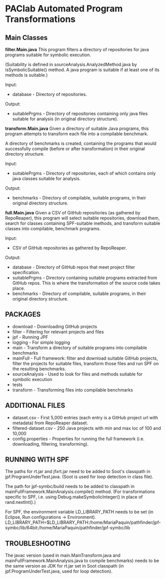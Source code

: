 # PAClab Automated Program Transformations

## Main Classes

**filter.Main.java** 
This program filters a directory of repositories for java programs suitable for symbolic execution. 

(Suitability is defined in sourceAnalysis.AnalyzedMethod.java by isSymbolicSuitable() method. A java program 
is suitable if at least one of its methods is suitable.)

Input:

 * database - Directory of repositories. 

Output:

 * suitablePrgms - Directory of repositories containing only java files suitable for analysis (in original directory structure). 
 
**transform.Main.java** 
Given a directory of suitable Java programs, this program attempts to transform each file into a compilable benchmark.
 
A directory of benchmarks is created, containing the programs that would successfully compile (before or after transformation) in their original directory structure. 

Input:

 * suitablePrgms - Directory of repositories, each of which contains only java classes suitable for analysis. 

Output:

 * benchmarks - Directory of compilable, suitable programs, in their original directory structure. 

**full.Main.java**
Given a CSV of GitHub repositories (as gathered by RepoReaper), this program will select suitable repositories, download them, search for classes containing SPF-suitable methods, and transform suitable classes into compilable, benchmark programs.

Input:

* CSV of GitHub repositories as gathered by RepoReaper.

Output:
 
 * database - Directory of GitHub repos that meet project filter specification.
 * suitablePrgms - Directory containing suitable programs extracted from GitHub repos. This is where the transformation of the source code takes place.
 * benchmarks - Directory of compilable, suitable programs, in their original directory structure. 

## PACKAGES

 * download - Downloading GitHub projects
 * filter - Filtering for relevant projects and files
 * jpf - Running JPF
 * logging - For simple logging
 * main - Transform a directory of suitable programs into compilable benchmarks
 * mainFull - Full framework: filter and download suitable GitHub projects, filter the projects for suitable files, transform those files and run SPF on the resulting benchmarks. 
 * sourceAnalysis - Used to look for files and methods suitable for symbolic execution
 * tests
 * transform - Transforming files into compilable benchmarks
 
## ADDITIONAL FILES

 * dataset.csv - First 5,000 entries (each entry is a GitHub project url with metadata) from RepoReaper dataset.
 * filtered-dataset.csv - 250 Java projects with min and max loc of 100 and 10,000
 * config.properties - Properties for running the full framework (i.e. downloading, filtering, transforming). 

## RUNNING WITH SPF

The paths for rt.jar and jfxrt.jar need to be added to Soot's classpath in jpf.ProgramUnderTest.java. (Soot is used for loop detection in class file). 

The path for jpf-symbc/build needs to be added to classpath in mainFullFramework.MainAnalysis.compile() method. (For transformations specific to SPF, i.e. using Debug.makeSymbolicInteger() in place of rand.nextInt().)

For SPF, the environment variable LD_LIBRARY_PATH needs to be set (in Eclipse, Run configurations -> Environment).
LD_LIBRARY_PATH=$LD_LIBRARY_PATH:/home/MariaPaquin/pathfinder/jpf-symbc/lib/64bit:/home/MariaPaquin/pathfinder/jpf-symbc/lib

## TROUBLESHOOTING

The javac version (used in main.MainTransform.java and mainFullFramework.MainAnalysis.java to compile benchmarks) needs to be the same version as JDK for rt.jar set in Soot classpath (in jpf.ProgramUnderTest.java, used for loop detection). 


 

